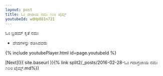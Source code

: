 ```yaml
---
layout: post
title: ಓಂ ದೇವಾಯ ನಮಃ ೧೦೮ ಟೈಮ್ಸ್
youtubeId: wdHp881n72I
---
```

 
 
 ಓಂ ಬ್ರಹಮ್ ಕೃತೆ ನಮಃ  
 
 -  ವೇದಗಳನ್ನು ರಚಿಸಿದವರು 
 
  
 
  
 
 
 
 
 
 


{% include youtubePlayer.html id=page.youtubeId %}
 
[Next]({{ site.baseurl }}{% link  split2/_posts/2016-02-28-ಓಂ ಗದಾಗ್ರಜಾಯ ನಮಃ ೧೦೮ ಟೈಮ್ಸ್.md%})
 
